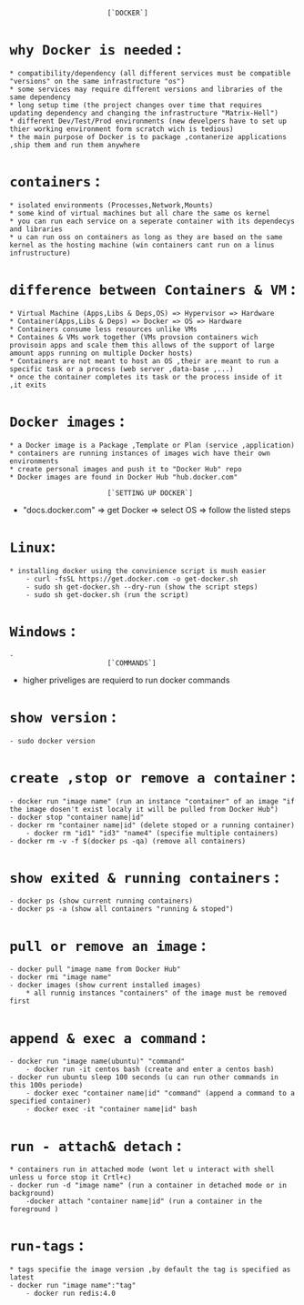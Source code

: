                             [`DOCKER`]
# `why Docker is needed` :

    * compatibility/dependency (all different services must be compatible "versions" on the same infrastructure "os")
    * some services may require different versions and libraries of the same dependency
    * long setup time (the project changes over time that requires updating dependency and changing the infrastructure "Matrix-Hell")
    * different Dev/Test/Prod environments (new develpers have to set up thier working environment form scratch wich is tedious)
    * the main purpose of Docker is to package ,contanerize applications ,ship them and run them anywhere   

# `containers` :

    * isolated environments (Processes,Network,Mounts)
    * some kind of virtual machines but all chare the same os kernel 
    * you can run each service on a seperate container with its dependecys and libraries
    * u can run oss on containers as long as they are based on the same kernel as the hosting machine (win containers cant run on a linus infrustructure)

# `difference between Containers & VM` :

    * Virtual Machine (Apps,Libs & Deps,OS) => Hypervisor => Hardware
    * Container(Apps,Libs & Deps) => Docker => OS => Hardware
    * Containers consume less resources unlike VMs
    * Containes & VMs work together (VMs provsion containers wich provisoin apps and scale them this allows of the support of large amount apps running on multiple Docker hosts)
    * Containers are not meant to host an OS ,their are meant to run a specific task or a process (web server ,data-base ,...)
    * once the container completes its task or the process inside of it ,it exits 
 
# `Docker images` :

    * a Docker image is a Package ,Template or Plan (service ,application)
    * containers are running instances of images wich have their own environments
    * create personal images and push it to "Docker Hub" repo
    * Docker images are found in Docker Hub "hub.docker.com"
    
                            [`SETTING UP DOCKER`]

* "docs.docker.com" => get Docker => select OS => follow the listed steps

# `Linux`:

    * installing docker using the convinience script is mush easier 
        - curl -fsSL https://get.docker.com -o get-docker.sh
        - sudo sh get-docker.sh --dry-run (show the script steps)
        - sudo sh get-docker.sh (run the script)

# `Windows` :
    -
                            [`COMMANDS`]

* higher priveliges are requierd to run docker commands

# `show version` :

    - sudo docker version

# `create ,stop or remove a container` :

    - docker run "image name" (run an instance "container" of an image "if the image dosen't exist localy it will be pulled from Docker Hub")
    - docker stop "container name|id"
    - docker rm "container name|id" (delete stoped or a running container)
        - docker rm "id1" "id3" "name4" (specifie multiple containers)
    - docker rm -v -f $(docker ps -qa) (remove all containers)

# `show exited & running containers` :

    - docker ps (show current running containers)
    - docker ps -a (show all containers "running & stoped") 

# `pull or remove an image` :

    - docker pull "image name from Docker Hub"
    - docker rmi "image name"
    - docker images (show current installed images)
        * all runnig instances "containers" of the image must be removed first

# `append & exec a command` :

    - docker run "image name(ubuntu)" "command"
        - docker run -it centos bash (create and enter a centos bash)
    - docker run ubuntu sleep 100 seconds (u can run other commands in this 100s periode)
        - docker exec "container name|id" "command" (append a command to a specified container)
        - docker exec -it "container name|id" bash 

# `run - attach& detach` :

    * containers run in attached mode (wont let u interact with shell unless u force stop it Crtl+c)
    - docker run -d "image name" (run a container in detached mode or in background)
        -docker attach "container name|id" (run a container in the foreground )

# `run-tags` :

    * tags specifie the image version ,by default the tag is specified as latest
    - docker run "image name":"tag"
        - docker run redis:4.0
         